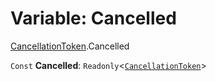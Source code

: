 # Variable: Cancelled

[CancellationToken](/auto-docs/utils/modules/CancellationToken.md).Cancelled

`Const` **Cancelled**: `Readonly`<[`CancellationToken`](/auto-docs/utils/interfaces/CancellationToken-1.md)>
